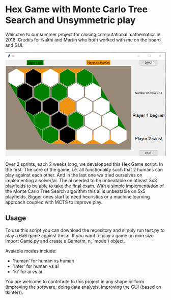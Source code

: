 # Hex Game with Monte Carlo Tree Search and Unsymmetric play



Welcome to our summer project for closing computational mathematics in 2016. Credits for Nakhi and Martin who both worked with me on the board and GUI.

![alt text](https://github.com/ewuerger/Hex/raw/master/pictures/Win.png?raw=True)

Over 2 sprints, each 2 weeks long, we developped this Hex Game script. 
In the first: The core of the game, i.e. all functionality such that 2 humans can play against each other.
And in the last one we tried ourselves on implementing a solver/ai. The ai needed to be unbeatable on atleast 3x3 playfields to be able to take the final exam. With a simple implementation of the Monte Carlo Tree Search algorithm this ai is unbeatable on 5x5 playfields. Bigger ones start to need heuristics or a machine learning approach coupled with MCTS to improve play.

## Usage
To use this script you can download the repository and simply run test.py to play a 6x6 game against the ai. If you want to play a game on mxn size import Game.py and create a Game(m, n, 'mode') object. 

Avaiable modes include:

* 'human' for human vs human
* 'inter' for human vs ai
* 'ki' for ai vs ai

You are welcome to contribute to this project in any shape or form
(improving the software, doing data analysis, improving the GUI (based on tkinter)).